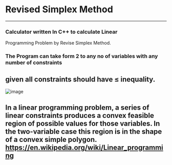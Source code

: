 # Revised Simplex Method
----
### Calculator written In C++ to calculate Linear 
Programming Problem by Revise Simplex Method.
### The Program can take form 2 to any no of variables with any number of constraints 
given all constraints should have ≤ inequality.
----
![image](https://github.com/prakharraj1302/Revised-Simplex-method-Calculator-C-/assets/63489114/2840f3ef-397c-44a9-bdcb-cc59a4524020)

In a linear programming problem, a series of linear constraints produces a convex feasible region of possible values for those variables. In the two-variable case this region is in the shape of a convex simple polygon.
https://en.wikipedia.org/wiki/Linear_programming
----
